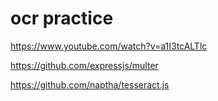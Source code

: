 # ocr practice

https://www.youtube.com/watch?v=a1I3tcALTlc

https://github.com/expressjs/multer

https://github.com/naptha/tesseract.js


